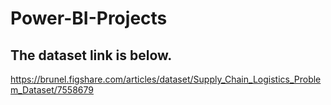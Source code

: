 # Power-BI-Projects

## The dataset link is below.
https://brunel.figshare.com/articles/dataset/Supply_Chain_Logistics_Problem_Dataset/7558679

